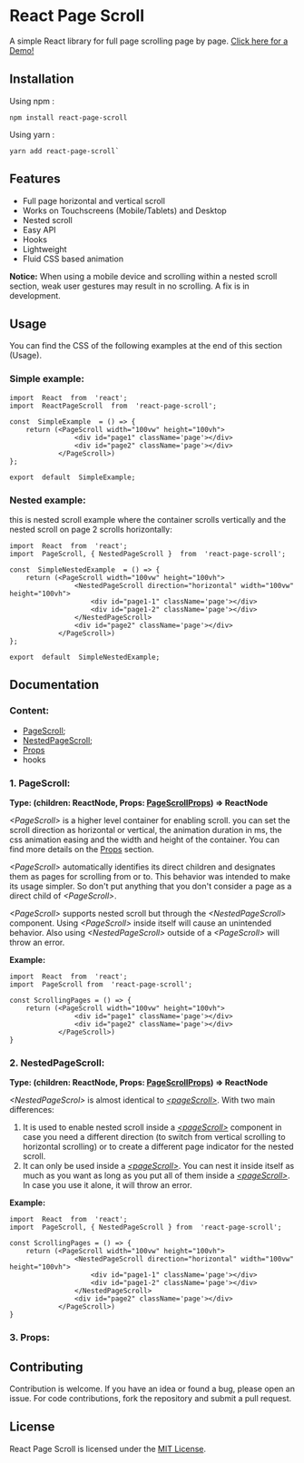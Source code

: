 # React Page Scroll

A simple React library for full page scrolling page by page.
[Click here for a Demo!](http://react-page-scroll-demo.s3-website-us-east-1.amazonaws.com/)

## Installation

Using npm :

    npm install react-page-scroll

Using yarn :

    yarn add react-page-scroll`

## Features

- Full page horizontal and vertical scroll
- Works on Touchscreens (Mobile/Tablets) and Desktop
- Nested scroll
- Easy API
- Hooks
- Lightweight
- Fluid CSS based animation

**Notice:** When using a mobile device and scrolling within a nested scroll section, weak user gestures may result in no scrolling. A fix is in development.

## Usage

You can find the CSS of the following examples at the end of this section (Usage).

### Simple example:

    import  React  from  'react';
    import  ReactPageScroll  from  'react-page-scroll';

    const  SimpleExample  = () => {
        return (<PageScroll width="100vw" height="100vh">
    				<div id="page1" className='page'></div>
    				<div id="page2" className='page'></div>
    			</PageScroll>)
    };

    export  default  SimpleExample;

### Nested example:

this is nested scroll example where the container scrolls vertically and the nested scroll on page 2 scrolls horizontally:

    import  React  from  'react';
    import  PageScroll, { NestedPageScroll }  from  'react-page-scroll';

    const  SimpleNestedExample  = () => {
        return (<PageScroll width="100vw" height="100vh">
    				<NestedPageScroll direction="horizontal" width="100vw" height="100vh">
    					<div id="page1-1" className='page'></div>
    					<div id="page1-2" className='page'></div>
    				</NestedPageScroll>
    				<div id="page2" className='page'></div>
    			</PageScroll>)
    };

    export  default  SimpleNestedExample;

## Documentation

### Content:

- [PageScroll](#1-pagescroll:);
- [NestedPageScroll](#2-pagescroll:);
- [Props](#3-props:)
- hooks

### 1. PageScroll:

**Type: (children: ReactNode, Props: [PageScrollProps](#3-props)) => ReactNode**

_\<PageScroll>_ is a higher level container for enabling scroll. you can set the scroll direction as horizontal or vertical, the animation duration in ms, the css animation easing and the width and height of the container. You can find more details on the [Props](#3-props) section.

_\<PageScroll>_ automatically identifies its direct children and designates them as pages for scrolling from or to. This behavior was intended to make its usage simpler. So don't put anything that you don't consider a page as a direct child of _\<PageScroll>_.

_\<PageScroll>_ supports nested scroll but through the _\<NestedPageScroll>_ component. Using _\<PageScroll>_ inside itself will cause an unintended behavior. Also using _\<NestedPageScroll>_ outside of a _\<PageScroll>_ will throw an error.

**Example:**

    import  React  from  'react';
    import  PageScroll from  'react-page-scroll';

    const ScrollingPages = () => {
    	return (<PageScroll width="100vw" height="100vh">
    				<div id="page1" className='page'></div>
    				<div id="page2" className='page'></div>
    			</PageScroll>)
    }

### 2. NestedPageScroll:

**Type: (children: ReactNode, Props: [PageScrollProps](#3-props)) => ReactNode**

_\<NestedPageScrol>_ is almost identical to [_\<pageScroll>_](<(#1-pagescroll)>). With two main differences:

1.  It is used to enable nested scroll inside a [_\<pageScroll>_](<(#1-pagescroll)>) component in case you need a different direction (to switch from vertical scrolling to horizontal scrolling) or to create a different page indicator for the nested scroll.
2.  It can only be used inside a [_\<pageScroll>_](<(#1-pagescroll)>). You can nest it inside itself as much as you want as long as you put all of them inside a [_\<pageScroll>_](<(#1-pagescroll)>). In case you use it alone, it will throw an error.

**Example:**

    import  React  from  'react';
    import  PageScroll, { NestedPageScroll } from  'react-page-scroll';

    const ScrollingPages = () => {
    	return (<PageScroll width="100vw" height="100vh">
    				<NestedPageScroll direction="horizontal" width="100vw" height="100vh">
    					<div id="page1-1" className='page'></div>
    					<div id="page1-2" className='page'></div>
    				</NestedPageScroll>
    				<div id="page2" className='page'></div>
    			</PageScroll>)
    }

### 3. Props:

## Contributing

Contribution is welcome. If you have an idea or found a bug, please open an issue. For code contributions, fork the repository and submit a pull request.

## License

React Page Scroll is licensed under the [MIT License](https://github.com/openai/react-page-scroll/blob/master/LICENSE).
